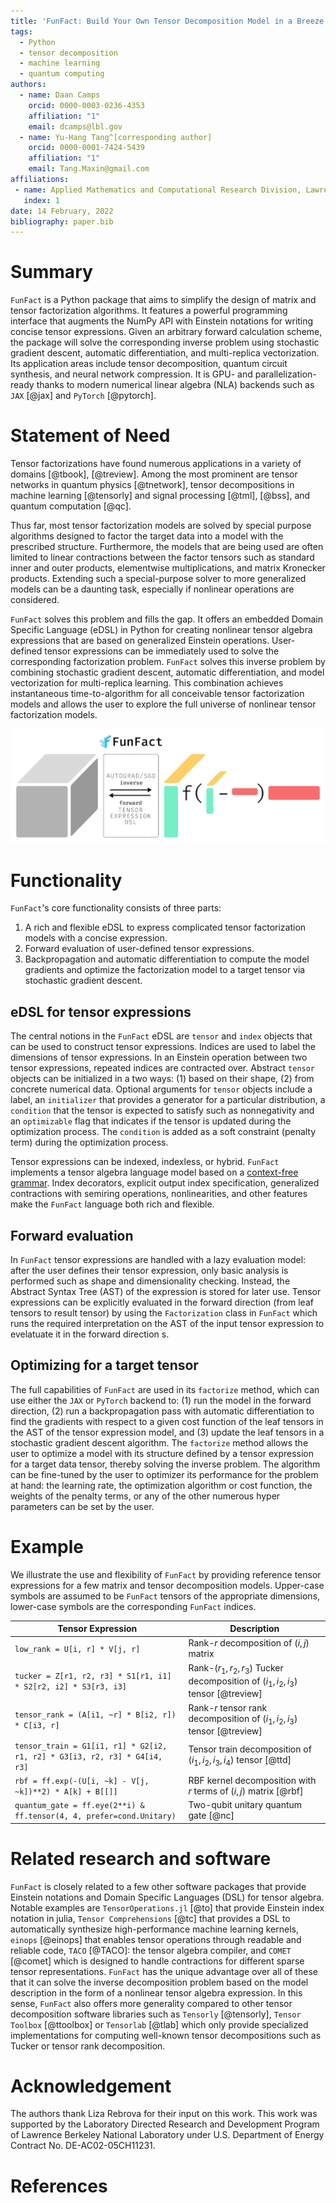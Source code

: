 ```yaml
---
title: 'FunFact: Build Your Own Tensor Decomposition Model in a Breeze'
tags:
  - Python
  - tensor decomposition
  - machine learning
  - quantum computing
authors:
  - name: Daan Camps
    orcid: 0000-0003-0236-4353
    affiliation: "1"
    email: dcamps@lbl.gov
  - name: Yu-Hang Tang^[corresponding author]
    orcid: 0000-0001-7424-5439
    affiliation: "1"
    email: Tang.Maxin@gmail.com
affiliations:
 - name: Applied Mathematics and Computational Research Division, Lawrence Berkeley National Laboratory, Berkeley, CA 94720, USA
   index: 1
date: 14 February, 2022
bibliography: paper.bib
---
```


# Summary

`FunFact` is a Python package that aims to simplify the design of matrix and tensor factorization algorithms. It features a powerful programming interface that augments the NumPy API with Einstein notations for writing concise tensor expressions. Given an arbitrary forward calculation scheme, the package will solve the corresponding inverse problem using stochastic gradient descent, automatic differentiation, and multi-replica vectorization. Its application areas include tensor decomposition, quantum circuit synthesis, and neural network compression. It is GPU- and parallelization-ready thanks to modern numerical linear algebra (NLA) backends such as `JAX` [@jax] and `PyTorch` [@pytorch].

# Statement of Need

Tensor factorizations have found numerous applications in a variety of domains [@tbook], [@treview]. Among the most prominent are tensor networks in quantum physics [@tnetwork], tensor decompositions in machine learning [@tensorly] and signal processing [@tml], [@bss], and quantum computation [@qc].

Thus far, most tensor factorization models are solved by special purpose algorithms designed to factor the target data into a model with the prescribed structure. Furthermore, the models that are being used are often limited to linear contractions between the factor tensors such as standard inner and outer products, elementwise multiplications, and matrix Kronecker products. Extending such a special-purpose solver to more generalized models can be a daunting task, especially if nonlinear operations are considered.

`FunFact` solves this problem and fills the gap. It offers an embedded Domain Specific Language (eDSL) in Python for creating nonlinear tensor algebra expressions that are based on generalized Einstein operations. User-defined tensor expressions can be immediately used to solve the corresponding factorization problem. `FunFact` solves this inverse problem by combining stochastic gradient descent, automatic differentiation, and model vectorization for multi-replica learning. This combination achieves instantaneous time-to-algorithm for all conceivable tensor factorization models and allows the user to explore the full universe of nonlinear tensor factorization models. 

![FunFact is able to solve the inverse optimization problem for a target data tensor based on a nonlinear tensor expression that only defines the forward computation.](funfact.jpeg)

# Functionality

`FunFact`'s core functionality consists of three parts:

1.  A rich and flexible eDSL to express complicated tensor factorization models with a concise expression.
2.  Forward evaluation of user-defined tensor expressions.
3.  Backpropagation and automatic differentiation to compute the model gradients and optimize the factorization model to a target tensor via stochastic gradient descent.


## eDSL for tensor expressions

The central notions in the `FunFact` eDSL are `tensor` and `index` objects that can be used to construct tensor expressions.
Indices are used to label the dimensions of tensor expressions. In an Einstein operation between two tensor expressions, repeated indices are contracted over. Abstract `tensor` objects can be initialized in a two ways: (1) based on their shape, (2) from concrete numerical data.
Optional arguments for `tensor` objects include a label, an `initializer` that provides a generator for a particular distribution, a `condition` that the tensor is expected to satisfy such as nonnegativity and an `optimizable` flag that indicates if the tensor is updated during the optimization process. The `condition` is added as a soft constraint (penalty term) during the optimization process.

Tensor expressions can be indexed, indexless, or hybrid. `FunFact` implements a tensor algebra language model based on a [context-free grammar](https://funfact.readthedocs.io/en/latest/pages/user-guide/cfg/). Index decorators, explicit output index specification, generalized contractions with semiring operations, nonlinearities, and other features make the `FunFact` language both rich and flexible. 

## Forward evaluation

In `FunFact` tensor expressions are handled with a lazy evaluation model: after the user defines their tensor expression, only basic analysis is performed such as shape and dimensionality checking. Instead, the Abstract Syntax Tree (AST) of the expression is stored for later use. Tensor expressions can be explicitly evaluated in the forward direction (from leaf tensors to result tensor) by using the `Factorization` class in `FunFact` which runs the required interpretation on the AST of the input tensor expression to evelatuate it in the forward direction s.
 
## Optimizing for a target tensor

The full capabilities of `FunFact` are used in its `factorize` method, which can use either the `JAX` or `PyTorch` backend to: (1) run the model in the forward direction, (2) run a backpropagation pass with automatic differentiation to find the gradients with respect to a given cost function of the leaf tensors in the AST of the tensor expression model, and (3) update the leaf tensors in a stochastic gradient descent algorithm. The `factorize` method allows the user to optimize a model with its structure defined by a tensor expression for a target data tensor, thereby solving the inverse problem. The algorithm can be fine-tuned by the user to optimizer its performance for the problem at hand: the learning rate, the optimization algorithm or cost function, the weights of the penalty terms, or any of the other numerous hyper parameters can be set by the user.

# Example

We illustrate the use and flexibility of `FunFact` by providing reference tensor expressions for a few matrix and tensor decomposition models. Upper-case symbols are assumed to be `FunFact` tensors of the appropriate dimensions, lower-case symbols are the corresponding `FunFact` indices.

| Tensor Expression | Description |
| ----------------- | ----------- |
| `low_rank = U[i, r] * V[j, r]` | Rank-$r$ decomposition of $(i, j)$ matrix |
| `tucker = Z[r1, r2, r3] * S1[r1, i1] * S2[r2, i2] * S3[r3, i3]` | Rank-$(r_1, r_2, r_3)$ Tucker decomposition of $(i_1, i_2, i_3)$ tensor [@treview] |
| `tensor_rank = (A[i1, ~r] * B[i2, r]) * C[i3, r]` | Rank-$r$ tensor rank decomposition of $(i_1, i_2, i_3)$ tensor [@treview] |
| `tensor_train = G1[i1, r1] * G2[i2, r1, r2] * G3[i3, r2, r3] * G4[i4, r3]` | Tensor train decomposition of $(i_1, i_2, i_3, i_4)$ tensor [@ttd] |
| `rbf = ff.exp(-(U[i, ~k] - V[j, ~k])**2) * A[k] + B[[]]` | RBF kernel decomposition with $r$ terms of $(i, j)$ matrix [@rbf] |
| `quantum_gate = ff.eye(2**i) & ff.tensor(4, 4, prefer=cond.Unitary)` | Two-qubit unitary quantum gate [@nc] |

# Related research and software

`FunFact` is closely related to a few other software packages that provide Einstein notations and Domain Specific Languages (DSL) for tensor algebra. Notable examples are `TensorOperations.jl` [@to] that provide Einstein index notation in julia, `Tensor Comprehensions` [@tc] that provides a DSL to automatically synthesize high-performance machine learning kernels, `einops` [@einops] that enables tensor operations through readable and reliable code, `TACO` [@TACO]: the tensor algebra compiler, and `COMET` [@comet] which is designed to handle contractions for different sparse tensor representations. `FunFact` has the unique advantage over all of these that it can solve the inverse decomposition problem based on the model description in the form of a nonlinear tensor algebra expression. In this sense, `FunFact` also offers more generality compared to other tensor decomposition software libraries such as `Tensorly` [@tensorly], `Tensor Toolbox` [@ttoolbox] or `Tensorlab` [@tlab] which only provide specialized implementations for computing well-known tensor decompositions such as Tucker or tensor rank decomposition.

# Acknowledgement

The authors thank Liza Rebrova for their input on this work.
This work was supported by the Laboratory Directed Research and Development 
Program of Lawrence Berkeley National Laboratory under U.S. Department of 
Energy Contract No. DE-AC02-05CH11231.

# References

